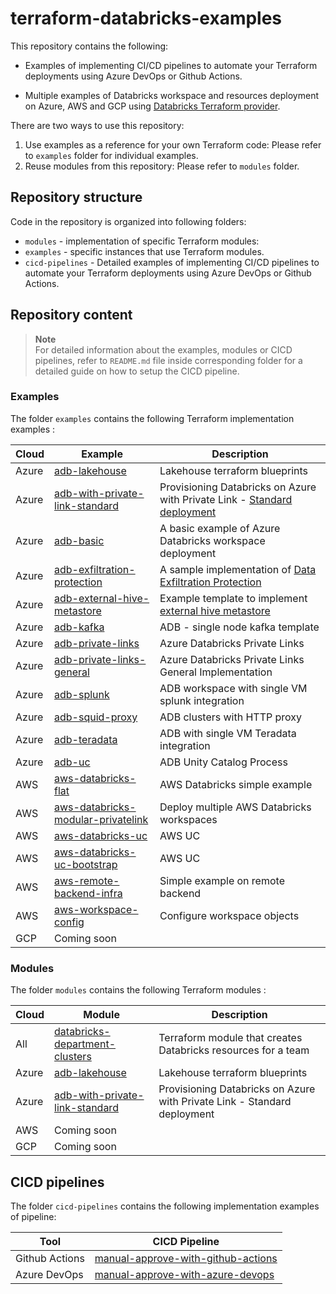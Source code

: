 # terraform-databricks-examples

This repository contains the following:

- Examples of implementing CI/CD pipelines to automate your Terraform deployments using Azure DevOps or Github Actions.

- Multiple examples of Databricks workspace and resources deployment on Azure, AWS and GCP using [Databricks Terraform provider](https://registry.terraform.io/providers/databricks/databricks/latest/docs).

There are two ways to use this repository:

1. Use examples as a reference for your own Terraform code: Please refer to `examples` folder for individual examples.
2. Reuse modules from this repository: Please refer to `modules` folder.

## Repository structure

Code in the repository is organized into following folders:

- `modules` - implementation of specific Terraform modules:
- `examples` - specific instances that use Terraform modules.
- `cicd-pipelines` - Detailed examples of implementing CI/CD pipelines to automate your Terraform deployments using Azure DevOps or Github Actions.

## Repository content

> **Note**  
> For detailed information about the examples, modules or CICD pipelines, refer to `README.md` file inside corresponding folder for a detailed guide on how to setup the CICD pipeline.

### Examples

The folder `examples` contains the following Terraform implementation examples :

| Cloud | Example                                                                            | Description                                                                                                                                                   |
| ----- | ---------------------------------------------------------------------------------- | ------------------------------------------------------------------------------------------------------------------------------------------------------------- |
| Azure | [adb-lakehouse](examples/adb-lakehouse/)                                                   |Lakehouse terraform blueprints                                                                                                     |
| Azure | [adb-with-private-link-standard](examples/adb-with-private-link-standard/)                                                   | Provisioning Databricks on Azure with Private Link - [Standard deployment](https://learn.microsoft.com/en-us/azure/databricks/administration-guide/cloud-configurations/azure/private-link-standard)                                                                                                      |
| Azure | [adb-basic](examples/adb-basic/)                                                   | A basic example of Azure Databricks workspace deployment                                                                                                      |
| Azure | [adb-exfiltration-protection](examples/adb-exfiltration-protection/)               | A sample implementation of [Data Exfiltration Protection](https://www.databricks.com/blog/2020/03/27/data-exfiltration-protection-with-azure-databricks.html) |
| Azure | [adb-external-hive-metastore](examples/adb-external-hive-metastore/)               | Example template to implement [external hive metastore](https://learn.microsoft.com/en-us/azure/databricks/data/metastores/external-hive-metastore)           |
| Azure | [adb-kafka](examples/adb-kafka/)                                                   | ADB - single node kafka template                                                                                                                              |
| Azure | [adb-private-links](examples/adb-private-links/)                                   | Azure Databricks Private Links                                                                                                                                |
| Azure | [adb-private-links-general](examples/adb-private-links-general/)                   | Azure Databricks Private Links General Implementation                                                                                                         |
| Azure | [adb-splunk](examples/adb-splunk/)                                                 | ADB workspace with single VM splunk integration                                                                                                               |
| Azure | [adb-squid-proxy](examples/adb-squid-proxy/)                                       | ADB clusters with HTTP proxy                                                                                                                                  |
| Azure | [adb-teradata](examples/adb-teradata/)                                             | ADB with single VM Teradata integration                                                                                                                       |
| Azure | [adb-uc](examples/adb-uc/)                                                         | ADB Unity Catalog Process                                                                                                                                     |
| AWS   | [aws-databricks-flat](examples/aws-databricks-flat/)                               | AWS Databricks simple example                                                                                                                                 |
| AWS   | [aws-databricks-modular-privatelink](examples/aws-databricks-modular-privatelink/) | Deploy multiple AWS Databricks workspaces                                                                                                                     |
| AWS   | [aws-databricks-uc](examples/aws-databricks-uc/)                                   | AWS UC                                                                                                                                                        |
| AWS   | [aws-databricks-uc-bootstrap](examples/aws-databricks-uc-bootstrap/)               | AWS UC                                                                                                                                                        |
| AWS   | [aws-remote-backend-infra](examples/aws-remote-backend-infra/)                     | Simple example on remote backend                                                                                                                              |
| AWS   | [aws-workspace-config](examples/aws-workspace-config/)                             | Configure workspace objects                                                                                                                                   |
| GCP   | Coming soon                                                                        |                                                                                                                                                               |

### Modules

The folder `modules` contains the following Terraform modules :

| Cloud | Module                                              | Description |
| ----- | --------------------------------------------------- | ----------- |
| All | [databricks-department-clusters](modules/databricks-department-clusters/)                     | Terraform module that creates Databricks resources for a team            |
| Azure | [adb-lakehouse](modules/adb-lakehouse/)                      | Lakehouse terraform blueprints            |
| Azure | [adb-with-private-link-standard](modules/adb-with-private-link-standard/)                     | Provisioning Databricks on Azure with Private Link - Standard deployment            |
| AWS   | Coming soon                                         |             |
| GCP   | Coming soon                                         |             |

## CICD pipelines

The folder `cicd-pipelines` contains the following implementation examples of pipeline:

| Tool           | CICD Pipeline                                                                            |
| -------------- | ---------------------------------------------------------------------------------------- |
| Github Actions | [manual-approve-with-github-actions](cicd-pipelines/manual-approve-with-github-actions/) |
| Azure DevOps   | [manual-approve-with-azure-devops](cicd-pipelines/manual-approve-with-azure-devops/)     |
